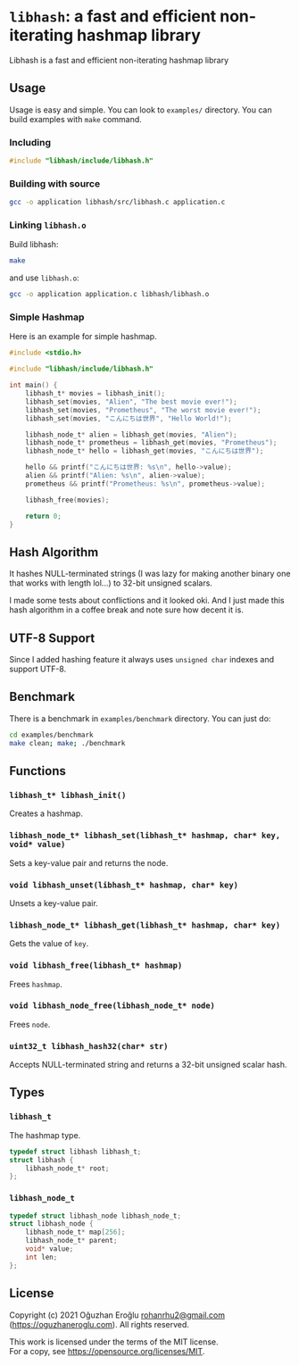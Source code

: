 # `libhash`: a fast and efficient non-iterating hashmap library

Libhash is a fast and efficient non-iterating hashmap library

## Usage

Usage is easy and simple. You can look to `examples/` directory. You can build examples with `make` command.

### Including

```c
#include "libhash/include/libhash.h"
```

### Building with source

```bash
gcc -o application libhash/src/libhash.c application.c
```

### Linking `libhash.o`

Build libhash:

```bash
make
```

and use `libhash.o`:

```bash
gcc -o application application.c libhash/libhash.o
```

### Simple Hashmap

Here is an example for simple hashmap.

```C
#include <stdio.h>

#include "libhash/include/libhash.h"

int main() {
    libhash_t* movies = libhash_init();
    libhash_set(movies, "Alien", "The best movie ever!");
    libhash_set(movies, "Prometheus", "The worst movie ever!");
    libhash_set(movies, "こんにちは世界", "Hello World!");

    libhash_node_t* alien = libhash_get(movies, "Alien");
    libhash_node_t* prometheus = libhash_get(movies, "Prometheus");
    libhash_node_t* hello = libhash_get(movies, "こんにちは世界");

    hello && printf("こんにちは世界: %s\n", hello->value);
    alien && printf("Alien: %s\n", alien->value);
    prometheus && printf("Prometheus: %s\n", prometheus->value);

    libhash_free(movies);

    return 0;
}
```

## Hash Algorithm

It hashes NULL-terminated strings (I was lazy for making another binary one that works with length lol...) to 32-bit unsigned scalars.

I made some tests about conflictions and it looked oki. And I just made this hash algorithm in a coffee break and note sure how decent it is.

## UTF-8 Support

Since I added hashing feature it always uses `unsigned char` indexes and support UTF-8.

## Benchmark

There is a benchmark in `examples/benchmark` directory. You can just do:

```bash
cd examples/benchmark
make clean; make; ./benchmark
```

## Functions

### `libhash_t* libhash_init()`

Creates a hashmap.

### `libhash_node_t* libhash_set(libhash_t* hashmap, char* key, void* value)`

Sets a key-value pair and returns the node.

### `void libhash_unset(libhash_t* hashmap, char* key)`

Unsets a key-value pair.

### `libhash_node_t* libhash_get(libhash_t* hashmap, char* key)`

Gets the value of `key`.

### `void libhash_free(libhash_t* hashmap)`

Frees `hashmap`.

### `void libhash_node_free(libhash_node_t* node)`

Frees `node`.

### `uint32_t libhash_hash32(char* str)`

Accepts NULL-terminated string and returns a 32-bit unsigned scalar hash.

## Types

### `libhash_t`

The hashmap type.

```C
typedef struct libhash libhash_t;
struct libhash {
    libhash_node_t* root;
};
```

### `libhash_node_t`

```C
typedef struct libhash_node libhash_node_t;
struct libhash_node {
    libhash_node_t* map[256];
    libhash_node_t* parent;
    void* value;
    int len;
};
```

## License

Copyright (c) 2021 Oğuzhan Eroğlu <rohanrhu2@gmail.com> (https://oguzhaneroglu.com). All rights reserved.

This work is licensed under the terms of the MIT license.  
For a copy, see <https://opensource.org/licenses/MIT>.
